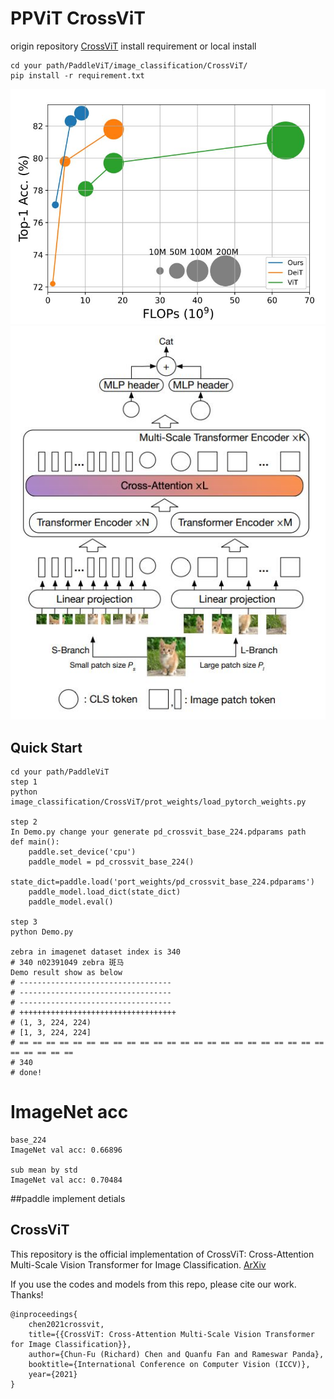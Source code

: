 # PPViT CrossViT
origin repository [CrossViT](https://github.com/IBM/CrossViT) install requirement
or local install
```
cd your path/PaddleViT/image_classification/CrossViT/
pip install -r requirement.txt
```
![avatar](CrossViT.JPG)
![avatar](graph.JPG)
## Quick Start
```
cd your path/PaddleViT
step 1
python image_classification/CrossViT/prot_weights/load_pytorch_weights.py

step 2
In Demo.py change your generate pd_crossvit_base_224.pdparams path
def main():
    paddle.set_device('cpu')
    paddle_model = pd_crossvit_base_224()
    state_dict=paddle.load('port_weights/pd_crossvit_base_224.pdparams')
    paddle_model.load_dict(state_dict)
    paddle_model.eval()

step 3
python Demo.py

zebra in imagenet dataset index is 340
# 340 n02391049 zebra 斑马
Demo result show as below
# ----------------------------------
# ----------------------------------
# ----------------------------------
# +++++++++++++++++++++++++++++++++++
# (1, 3, 224, 224)
# [1, 3, 224, 224]
# == == == == == == == == == == == == == == == == == == == == == == == == == == == ==
# 340
# done!
```
# ImageNet acc
```buildoutcfg
base_224
ImageNet val acc: 0.66896

sub mean by std
ImageNet val acc: 0.70484 
```
##paddle implement detials

## CrossViT

This repository is the official implementation of CrossViT: Cross-Attention Multi-Scale Vision Transformer for Image Classification. [ArXiv](https://arxiv.org/abs/2103.14899)

If you use the codes and models from this repo, please cite our work. Thanks!

```
@inproceedings{
    chen2021crossvit,
    title={{CrossViT: Cross-Attention Multi-Scale Vision Transformer for Image Classification}},
    author={Chun-Fu (Richard) Chen and Quanfu Fan and Rameswar Panda},
    booktitle={International Conference on Computer Vision (ICCV)},
    year={2021}
}
```